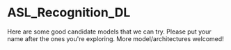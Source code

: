 # ASL_Recognition_DL

Here are some good candidate models that we can try. Please put your name after the ones you're exploring. More model/architectures welcomed!
